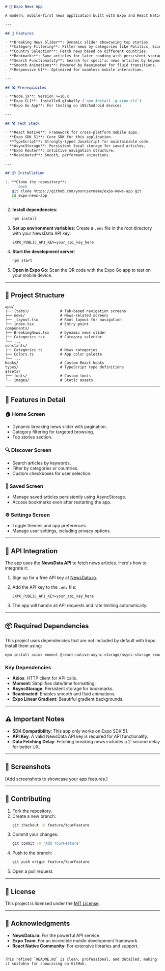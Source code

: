````markdown
# 🚀 Expo News App

A modern, mobile-first news application built with Expo and React Native. The app provides real-time news updates, category filtering, and article bookmarking capabilities, all wrapped in a clean and intuitive user interface.

---

## 🌟 Features

- **Breaking News Slider**: Dynamic slider showcasing top stories.
- **Category Filtering**: Filter news by categories like Politics, Science, Entertainment, etc.
- **Country Selection**: Fetch news based on different countries.
- **Bookmarks**: Save articles for later reading with persistent storage.
- **Search Functionality**: Search for specific news articles by keywords.
- **Smooth Animations**: Powered by Reanimated for fluid transitions.
- **Responsive UI**: Optimized for seamless mobile interaction.

---

## 🛠 Prerequisites

- **Node.js**: Version >=16.x
- **Expo CLI**: Installed globally (`npm install -g expo-cli`)
- **Expo Go App**: For testing on iOS/Android devices

---

## 🛠 Tech Stack

- **React Native**: Framework for cross-platform mobile apps.
- **Expo SDK 51**: Core SDK for this application.
- **TypeScript**: Strongly-typed JavaScript for maintainable code.
- **AsyncStorage**: Persistent local storage for saved articles.
- **Expo Router**: Intuitive navigation structure.
- **Reanimated**: Smooth, performant animations.

---

## 📦 Installation

1. **Clone the repository**:
   ```bash
   git clone https://github.com/yourusername/expo-news-app.git
   cd expo-news-app
   ```
````

2. **Install dependencies**:

   ```bash
   npm install
   ```

3. **Set up environment variables**:
   Create a `.env` file in the root directory with your NewsData API key:

   ```plaintext
   EXPO_PUBLIC_API_KEY=your_api_key_here
   ```

4. **Start the development server**:

   ```bash
   npm start
   ```

5. **Open in Expo Go**:
   Scan the QR code with the Expo Go app to test on your mobile device.

---

## 📂 Project Structure

```plaintext
app/
├── (tabs)/              # Tab-based navigation screens
├── news/                # News-related screens
├── _layout.tsx          # Root layout for navigation
└── index.tsx            # Entry point
components/
├── BreakingNews.tsx     # Dynamic news slider
├── Categories.tsx       # Category selector
└── ...
constants/
├── Categories.ts        # News categories
├── Colors.ts            # App color palette
└── ...
hooks/                   # Custom React hooks
types/                   # TypeScript type definitions
assets/
├── fonts/               # Custom fonts
└── images/              # Static assets
```

---

## 📑 Features in Detail

### 🏠 Home Screen

- Dynamic breaking news slider with pagination.
- Category filtering for targeted browsing.
- Top stories section.

### 🔍 Discover Screen

- Search articles by keywords.
- Filter by categories or countries.
- Custom checkboxes for user selection.

### 📖 Saved Screen

- Manage saved articles persistently using AsyncStorage.
- Access bookmarks even after restarting the app.

### ⚙️ Settings Screen

- Toggle themes and app preferences.
- Manage user settings, including privacy options.

---

## 🔑 API Integration

The app uses the **NewsData API** to fetch news articles. Here's how to integrate it:

1. Sign up for a free API key at [NewsData.io](https://newsdata.io).
2. Add the API key to the `.env` file:

   ```plaintext
   EXPO_PUBLIC_API_KEY=your_api_key_here
   ```

3. The app will handle all API requests and rate limiting automatically.

---

## 📦 Required Dependencies

This project uses dependencies that are not included by default with Expo. Install them using:

```bash
npm install axios moment @react-native-async-storage/async-storage react-native-reanimated expo-linear-gradient
```

### Key Dependencies

- **Axios**: HTTP client for API calls.
- **Moment**: Simplifies date/time formatting.
- **AsyncStorage**: Persistent storage for bookmarks.
- **Reanimated**: Enables smooth and fluid animations.
- **Expo Linear Gradient**: Beautiful gradient backgrounds.

---

## ⚠️ Important Notes

- **SDK Compatibility**: This app only works on Expo SDK 51.
- **API Key**: A valid NewsData API key is required for API functionality.
- **Data Fetching Delay**: Fetching breaking news includes a 2-second delay for better UX.

---

## 🎨 Screenshots

[Add screenshots to showcase your app features.]

---

## 🤝 Contributing

1. Fork the repository.
2. Create a new branch:
   ```bash
   git checkout -b feature/YourFeature
   ```
3. Commit your changes:
   ```bash
   git commit -m 'Add YourFeature'
   ```
4. Push to the branch:
   ```bash
   git push origin feature/YourFeature
   ```
5. Open a pull request.

---

## 📄 License

This project is licensed under the [MIT License](LICENSE).

---

## 🙏 Acknowledgments

- **NewsData.io**: For the powerful API service.
- **Expo Team**: For an incredible mobile development framework.
- **React Native Community**: For extensive libraries and support.

```

This refined `README.md` is clean, professional, and detailed, making it suitable for showcasing on GitHub.
```
